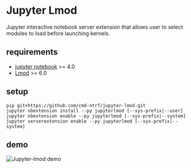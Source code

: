 # Jupyter Lmod

Jupyter interactive notebook server extension that allows user 
to select modules to load before launching kernels.

## requirements

- [jupyter notebook](https://github.com/jupyter/notebook) >= 4.0
- [Lmod](https://github.com/TACC/Lmod) >= 6.0

## setup

```
pip git+https://github.com/cmd-ntrf/jupyter-lmod.git
jupyter nbextension install --py jupyterlmod [--sys-prefix|--user]
jupyter nbextension enable --py jupyterlmod [--sys-prefix|--system]
jupyter serverextension enable --py jupyterlmod [--sys-prefix|--system]
```

## demo

![Jupyter-lmod demo](http://i.imgur.com/IP9uUJp.gif)

